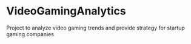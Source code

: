 # VideoGamingAnalytics
Project to analyze video gaming trends and provide strategy for startup gaming companies

